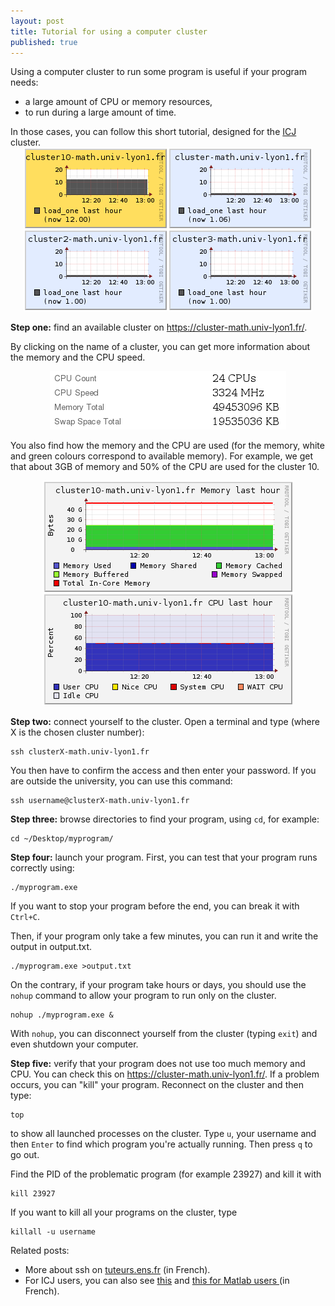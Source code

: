 ```yaml
---
layout: post
title: Tutorial for using a computer cluster
published: true
---
```

Using a computer cluster to run some program is useful if your program needs:
<ul>
	<li>a large amount of CPU or memory resources,</li>
	<li>to run during a large amount of time.</li>
</ul>
In those cases, you can follow this short tutorial, designed for the <a title="ICJ website" href="https://math.univ-lyon1.fr/" target="_blank" rel="noopener noreferrer">ICJ</a> cluster.

<center><img src="../images/2014-2-11-Computer-cluster/apercuClusters4.png" alt="apercuClusters4"/></center>



<strong>Step one:</strong> find an available cluster on <a href="https://cluster-math.univ-lyon1.fr/" target="_blank" rel="noopener noreferrer">https://cluster-math.univ-lyon1.fr/</a>.

By clicking on the name of a cluster, you can get more information about the memory and the CPU speed.

<center><img src="../images/2014-2-11-Computer-cluster/availableMemoryCPU.png" alt="availableMemoryCPU"/></center>

You also find how the memory and the CPU are used (for the memory, white and green colours correspond to available memory). For example, we get that about 3GB of memory and 50% of the CPU are used for the cluster 10.

<center><img src="../images/2014-2-11-Computer-cluster/availableMemoryCPUgraph.png" alt="availableMemoryCPUgraph"/></center>

<strong>Step two:</strong> connect yourself to the cluster. Open a terminal and type (where X is the chosen cluster number):
```
ssh clusterX-math.univ-lyon1.fr
```
You then have to confirm the access and then enter your password. If you are outside the university, you can use this command:
```
ssh username@clusterX-math.univ-lyon1.fr
```
<strong>Step three:</strong> browse directories to find your program, using `cd`, for example:
```
cd ~/Desktop/myprogram/
```
<strong>Step four:</strong> launch your program. First, you can test that your program runs correctly using:
```
./myprogram.exe
```
If you want to stop your program before the end, you can break it with `Ctrl+C`.

Then, if your program only take a few minutes, you can run it and write the output in output.txt.
```
./myprogram.exe >output.txt
```
On the contrary, if your program take hours or days, you should use the `nohup` command to allow your program to run only on the cluster.
```
nohup ./myprogram.exe &
```
With `nohup`, you can disconnect yourself from the cluster (typing `exit`) and even shutdown your computer.

<strong>Step five:</strong> verify that your program does not use too much memory and CPU. You can check this on <a href="https://cluster-math.univ-lyon1.fr/" target="_blank" rel="noopener noreferrer">https://cluster-math.univ-lyon1.fr/</a>. If a problem occurs, you can "kill" your program. Reconnect on the cluster and then type:
```
top
```
to show all launched processes on the cluster. Type `u`, your username and then `Enter` to find which program you're actually running. Then press `q` to go out.

Find the PID of the problematic program (for example 23927) and kill it with
```
kill 23927
```
If you want to kill all your programs on the cluster, type
```
killall -u username
```
Related posts:
<ul>
	<li>More about ssh on <a href="https://www.tuteurs.ens.fr/internet/loin/ssh.html">tuteurs.ens.fr</a> (in French).</li>
	<li>For ICJ users, you can also see <a href="https://math.univ-lyon1.fr/intranet/spip.php?article52">this</a> and <a href="https://math.univ-lyon1.fr/intranet/spip.php?article300">this for Matlab users </a>(in French).</li>
</ul>
